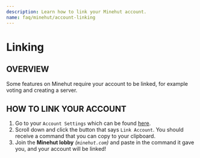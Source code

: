 ```yaml
---
description: Learn how to link your Minehut account.
name: faq/minehut/account-linking
---
```


# Linking

## OVERVIEW

Some features on Minehut require your account to be linked, for example voting and creating a server.

## HOW TO LINK YOUR ACCOUNT

1. Go to your `Account Settings` which can be found [here](https://minehut.com/profile).
2. Scroll down and click the button that says `Link Account`. You should receive a command that you can copy to your clipboard.
3. Join the **Minehut lobby** _\(`minehut.com`\)_ and paste in the command it gave you, and your account will be linked!
